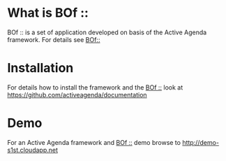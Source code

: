 #  What is BOf ::
BOf :: is a set of application developed on basis of the Active Agenda framework. For details see [BOf::](https://activeagenda.github.io)

# Installation
For details how to install the framework and the [BOf ::](https://activeagenda.github.io) look at https://github.com/activeagenda/documentation 

# Demo
For an Active Agenda framework and [BOf ::](https://activeagenda.github.io) demo browse to http://demo-s1st.cloudapp.net